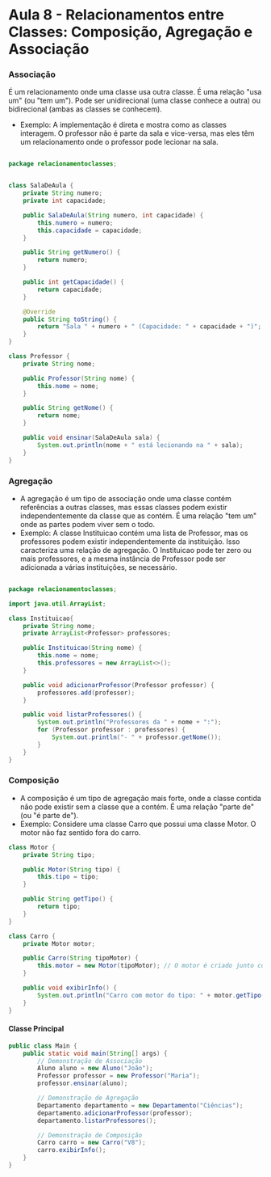 # Aula 8 - Relacionamentos entre Classes: Composição, Agregação e Associação

### Associação
É um relacionamento onde uma classe usa outra classe. É uma relação "usa um" (ou "tem um"). Pode ser unidirecional (uma classe conhece a outra) ou bidirecional (ambas as classes se conhecem).

- Exemplo: A implementação é direta e mostra como as classes interagem. O professor não é parte da sala e vice-versa, mas eles têm um relacionamento onde o professor pode lecionar na sala.

```Java

package relacionamentoclasses;


class SalaDeAula {
    private String numero;
    private int capacidade;

    public SalaDeAula(String numero, int capacidade) {
        this.numero = numero;
        this.capacidade = capacidade;
    }

    public String getNumero() {
        return numero;
    }

    public int getCapacidade() {
        return capacidade;
    }

    @Override
    public String toString() {
        return "Sala " + numero + " (Capacidade: " + capacidade + ")";
    }
}

class Professor {
    private String nome;

    public Professor(String nome) {
        this.nome = nome;
    }

    public String getNome() {
        return nome;
    }

    public void ensinar(SalaDeAula sala) {
        System.out.println(nome + " está lecionando na " + sala);
    }
}

```

### Agregação
- A agregação é um tipo de associação onde uma classe contém referências a outras classes, mas essas classes podem existir independentemente da classe que as contém. É uma relação "tem um" onde as partes podem viver sem o todo.
- Exemplo: A classe Instituicao contém uma lista de Professor, mas os professores podem existir independentemente da instituição. Isso caracteriza uma relação de agregação. O Instituicao pode ter zero ou mais professores, e a mesma instância de Professor pode ser adicionada a várias instituições, se necessário.
  
```Java

package relacionamentoclasses;

import java.util.ArrayList;

class Instituicao{
    private String nome;
    private ArrayList<Professor> professores;

    public Instituicao(String nome) {
        this.nome = nome;
        this.professores = new ArrayList<>();
    }

    public void adicionarProfessor(Professor professor) {
        professores.add(professor);
    }

    public void listarProfessores() {
        System.out.println("Professores da " + nome + ":");
        for (Professor professor : professores) {
            System.out.println("- " + professor.getNome());
        }
    }
}

```

### Composição
- A composição é um tipo de agregação mais forte, onde a classe contida não pode existir sem a classe que a contém. É uma relação "parte de" (ou "é parte de").
- Exemplo: Considere uma classe Carro que possui uma classe Motor. O motor não faz sentido fora do carro.

```Java
class Motor {
    private String tipo;

    public Motor(String tipo) {
        this.tipo = tipo;
    }

    public String getTipo() {
        return tipo;
    }
}

class Carro {
    private Motor motor;

    public Carro(String tipoMotor) {
        this.motor = new Motor(tipoMotor); // O motor é criado junto com o carro
    }

    public void exibirInfo() {
        System.out.println("Carro com motor do tipo: " + motor.getTipo());
    }
}
```

#### Classe Principal
```Java
public class Main {
    public static void main(String[] args) {
        // Demonstração de Associação
        Aluno aluno = new Aluno("João");
        Professor professor = new Professor("Maria");
        professor.ensinar(aluno);

        // Demonstração de Agregação
        Departamento departamento = new Departamento("Ciências");
        departamento.adicionarProfessor(professor);
        departamento.listarProfessores();

        // Demonstração de Composição
        Carro carro = new Carro("V8");
        carro.exibirInfo();
    }
}
```
